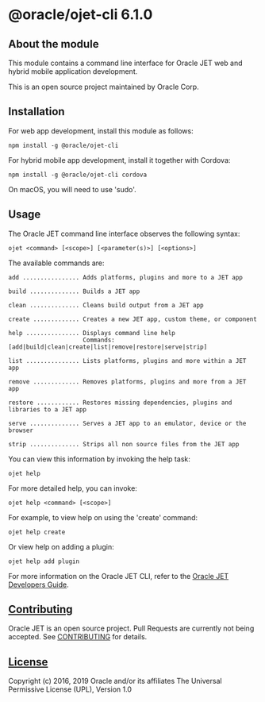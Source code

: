 # @oracle/ojet-cli 6.1.0

## About the module
This module contains a command line interface for Oracle JET web and hybrid mobile application development.

This is an open source project maintained by Oracle Corp.

## Installation
For web app development, install this module as follows:
```
npm install -g @oracle/ojet-cli
```

For hybrid mobile app development, install it together with Cordova:
```
npm install -g @oracle/ojet-cli cordova
```

On macOS, you will need to use 'sudo'.

## Usage
The Oracle JET command line interface observes the following syntax:
```
ojet <command> [<scope>] [<parameter(s)>] [<options>]
```
The available commands are:
```
add ................ Adds platforms, plugins and more to a JET app

build .............. Builds a JET app

clean .............. Cleans build output from a JET app

create ............. Creates a new JET app, custom theme, or component

help ............... Displays command line help
                     Commands: [add|build|clean|create|list|remove|restore|serve|strip]

list ............... Lists platforms, plugins and more within a JET app

remove ............. Removes platforms, plugins and more from a JET app

restore ............ Restores missing dependencies, plugins and libraries to a JET app

serve .............. Serves a JET app to an emulator, device or the browser

strip .............. Strips all non source files from the JET app

```
You can view this information by invoking the help task:
```
ojet help
```
For more detailed help, you can invoke:
```
ojet help <command> [<scope>]
```
For example, to view help on using the 'create' command:
```
ojet help create
```
Or view help on adding a plugin:
```
ojet help add plugin
```

For more information on the Oracle JET CLI, refer to the [Oracle JET Developers Guide](http://www.oracle.com/pls/topic/lookup?ctx=jet610&id=homepage).

## [Contributing](https://github.com/oracle/ojet-cli/tree/master/CONTRIBUTING.md)
Oracle JET is an open source project.  Pull Requests are currently not being accepted. See [CONTRIBUTING](https://github.com/oracle/ojet-cli/tree/master/CONTRIBUTING.md) for details.

## [License](https://github.com/oracle/ojet-cli/tree/master/LICENSE.md)
Copyright (c) 2016, 2019 Oracle and/or its affiliates The Universal Permissive License (UPL), Version 1.0

